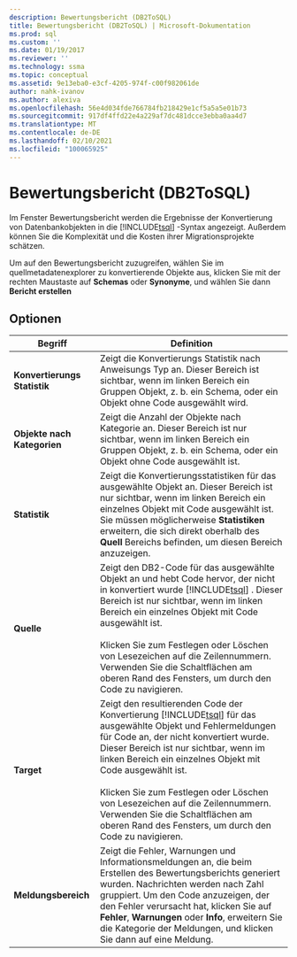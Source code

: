 ```yaml
---
description: Bewertungsbericht (DB2ToSQL)
title: Bewertungsbericht (DB2ToSQL) | Microsoft-Dokumentation
ms.prod: sql
ms.custom: ''
ms.date: 01/19/2017
ms.reviewer: ''
ms.technology: ssma
ms.topic: conceptual
ms.assetid: 9e13eba0-e3cf-4205-974f-c00f982061de
author: nahk-ivanov
ms.author: alexiva
ms.openlocfilehash: 56e4d034fde766784fb218429e1cf5a5a5e01b73
ms.sourcegitcommit: 917df4ffd22e4a229af7dc481dcce3ebba0aa4d7
ms.translationtype: MT
ms.contentlocale: de-DE
ms.lasthandoff: 02/10/2021
ms.locfileid: "100065925"
---
```

# <a name="assessment-report-db2tosql"></a>Bewertungsbericht (DB2ToSQL)
Im Fenster Bewertungsbericht werden die Ergebnisse der Konvertierung von Datenbankobjekten in die [!INCLUDE[tsql](../../includes/tsql-md.md)] -Syntax angezeigt. Außerdem können Sie die Komplexität und die Kosten ihrer Migrationsprojekte schätzen.  
  
Um auf den Bewertungsbericht zuzugreifen, wählen Sie im quellmetadatenexplorer zu konvertierende Objekte aus, klicken Sie mit der rechten Maustaste auf **Schemas** oder **Synonyme**, und wählen Sie dann **Bericht erstellen**  
  
## <a name="options"></a>Optionen  
  
|Begriff|Definition|  
|-|-|  
|**Konvertierungs Statistik**|Zeigt die Konvertierungs Statistik nach Anweisungs Typ an. Dieser Bereich ist sichtbar, wenn im linken Bereich ein Gruppen Objekt, z. b. ein Schema, oder ein Objekt ohne Code ausgewählt wird.|  
|**Objekte nach Kategorien**|Zeigt die Anzahl der Objekte nach Kategorie an. Dieser Bereich ist nur sichtbar, wenn im linken Bereich ein Gruppen Objekt, z. b. ein Schema, oder ein Objekt ohne Code ausgewählt ist.|  
|**Statistik**|Zeigt die Konvertierungsstatistiken für das ausgewählte Objekt an. Dieser Bereich ist nur sichtbar, wenn im linken Bereich ein einzelnes Objekt mit Code ausgewählt ist. Sie müssen möglicherweise **Statistiken** erweitern, die sich direkt oberhalb des **Quell** Bereichs befinden, um diesen Bereich anzuzeigen.|  
|**Quelle**|Zeigt den DB2-Code für das ausgewählte Objekt an und hebt Code hervor, der nicht in konvertiert wurde [!INCLUDE[tsql](../../includes/tsql-md.md)] . Dieser Bereich ist nur sichtbar, wenn im linken Bereich ein einzelnes Objekt mit Code ausgewählt ist.<br /><br />Klicken Sie zum Festlegen oder Löschen von Lesezeichen auf die Zeilennummern. Verwenden Sie die Schaltflächen am oberen Rand des Fensters, um durch den Code zu navigieren.|  
|**Target**|Zeigt den resultierenden Code der Konvertierung [!INCLUDE[tsql](../../includes/tsql-md.md)] für das ausgewählte Objekt und Fehlermeldungen für Code an, der nicht konvertiert wurde. Dieser Bereich ist nur sichtbar, wenn im linken Bereich ein einzelnes Objekt mit Code ausgewählt ist.<br /><br />Klicken Sie zum Festlegen oder Löschen von Lesezeichen auf die Zeilennummern. Verwenden Sie die Schaltflächen am oberen Rand des Fensters, um durch den Code zu navigieren.|  
|**Meldungsbereich**|Zeigt die Fehler, Warnungen und Informationsmeldungen an, die beim Erstellen des Bewertungsberichts generiert wurden. Nachrichten werden nach Zahl gruppiert. Um den Code anzuzeigen, der den Fehler verursacht hat, klicken Sie auf **Fehler**, **Warnungen** oder **Info**, erweitern Sie die Kategorie der Meldungen, und klicken Sie dann auf eine Meldung.|  
  
